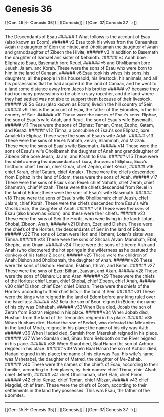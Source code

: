 # Genesis 36

[[Gen-35|← Genesis 35]] | [[Genesis]] | [[Gen-37|Genesis 37 →]]
***

The Descendants of Esau ###### 1 What follows is the account of Esau (also known as Edom). ###### v2 Esau took his wives from the Canaanites: Adah the daughter of Elon the Hittite, and Oholibamah the daughter of Anah and granddaughter of Zibeon the Hivite, ###### v3 in addition to Basemath the daughter of Ishmael and sister of Nebaioth. ###### v4 Adah bore Eliphaz to Esau, Basemath bore Reuel, ###### v5 and Oholibamah bore Jeush, Jalam, and Korah. These were the sons of Esau who were born to him in the land of Canaan. ###### v6 Esau took his wives, his sons, his daughters, all the people in his household, his livestock, his animals, and all his possessions that he had acquired in the land of Canaan, and he went to a land some distance away from Jacob his brother ###### v7 because they had too many possessions to be able to stay together, and the land where they had settled was not able to support them because of their livestock. ###### v8 So Esau (also known as Edom) lived in the hill country of Seir. ###### v9 This is the account of Esau, the father of the Edomites, in the hill country of Seir. ###### v10 These were the names of Esau's sons: Eliphaz, the son of Esau's wife Adah, and Reuel, the son of Esau's wife Basemath. ###### v11 These were the sons of Eliphaz: Teman, Omar, Zepho, Gatam, and Kenaz. ###### v12 Timna, a concubine of Esau's son Eliphaz, bore Amalek to Eliphaz. These were the sons of Esau's wife Adah. ###### v13 These were the sons of Reuel: Nahath, Zerah, Shammah, and Mizzah. These were the sons of Esau's wife Basemath. ###### v14 These were the sons of Esau's wife Oholibamah the daughter of Anah and granddaughter of Zibeon: She bore Jeush, Jalam, and Korah to Esau. ###### v15 These were the chiefs among the descendants of Esau, the sons of Eliphaz, Esau's firstborn: chief Teman, chief Omar, chief Zepho, chief Kenaz, ###### v16 chief Korah, chief Gatam, chief Amalek. These were the chiefs descended from Eliphaz in the land of Edom; these were the sons of Adah. ###### v17 These were the sons of Esau's son Reuel: chief Nahath, chief Zerah, chief Shammah, chief Mizzah. These were the chiefs descended from Reuel in the land of Edom; these were the sons of Esau's wife Basemath. ###### v18 These were the sons of Esau's wife Oholibamah: chief Jeush, chief Jalam, chief Korah. These were the chiefs descended from Esau's wife Oholibamah, the daughter of Anah. ###### v19 These were the sons of Esau (also known as Edom), and these were their chiefs. ###### v20 These were the sons of Seir the Horite, who were living in the land: Lotan, Shobal, Zibeon, Anah, ###### v21 Dishon, Ezer, and Dishan. These were the chiefs of the Horites, the descendants of Seir in the land of Edom. ###### v22 The sons of Lotan were Hori and Homam; Lotan's sister was Timna. ###### v23 These were the sons of Shobal: Alvan, Manahath, Ebal, Shepho, and Onam. ###### v24 These were the sons of Zibeon: Aiah and Anah (who discovered the hot springs in the wilderness as he pastured the donkeys of his father Zibeon). ###### v25 These were the children of Anah: Dishon and Oholibamah, the daughter of Anah. ###### v26 These were the sons of Dishon: Hemdan, Eshban, Ithran, and Keran. ###### v27 These were the sons of Ezer: Bilhan, Zaavan, and Akan. ###### v28 These were the sons of Dishan: Uz and Aran. ###### v29 These were the chiefs of the Horites: chief Lotan, chief Shobal, chief Zibeon, chief Anah, ###### v30 chief Dishon, chief Ezer, chief Dishan. These were the chiefs of the Horites, according to their chief lists in the land of Seir. ###### v31 These were the kings who reigned in the land of Edom before any king ruled over the Israelites: ###### v32 Bela the son of Beor reigned in Edom; the name of his city was Dinhabah. ###### v33 When Bela died, Jobab the son of Zerah from Bozrah reigned in his place. ###### v34 When Jobab died, Husham from the land of the Temanites reigned in his place. ###### v35 When Husham died, Hadad the son of Bedad, who defeated the Midianites in the land of Moab, reigned in his place; the name of his city was Avith. ###### v36 When Hadad died, Samlah from Masrekah reigned in his place. ###### v37 When Samlah died, Shaul from Rehoboth on the River reigned in his place. ###### v38 When Shaul died, Baal Hanan the son of Achbor reigned in his place. ###### v39 When Baal Hanan the son of Achbor died, Hadad reigned in his place; the name of his city was Pau. His wife's name was Mehetabel, the daughter of Matred, the daughter of Me-Zahab. ###### v40 These were the names of the chiefs of Esau, according to their families, according to their places, by their names: chief Timna, chief Alvah, chief Jetheth, ###### v41 chief Oholibamah, chief Elah, chief Pinon, ###### v42 chief Kenaz, chief Teman, chief Mibzar, ###### v43 chief Magdiel, chief Iram. These were the chiefs of Edom, according to their settlements in the land they possessed. This was Esau, the father of the Edomites.

***
[[Gen-35|← Genesis 35]] | [[Genesis]] | [[Gen-37|Genesis 37 →]]
